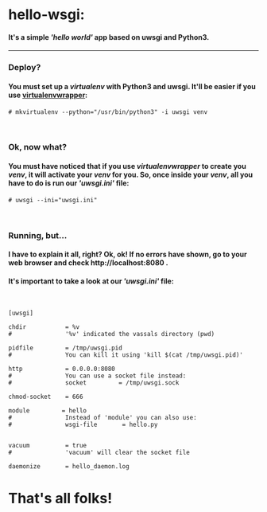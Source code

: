 # hello-wsgi:
#### It's a simple *'hello world'* app based on **uwsgi** and **Python3**.
---


### Deploy?
#### You must set up a *virtualenv* with Python3 and uwsgi. It'll be easier if you use [virtualenvwrapper](https://wiki.archlinux.org/index.php/Python/Virtual_environment#virtualenvwrapper):

```
# mkvirtualenv --python="/usr/bin/python3" -i uwsgi venv
```

<br />


### Ok, now what?
#### You must have noticed that if you use *virtualenvwrapper* to create you *venv*, it will activate your *venv* for you. So, once inside your *venv*, all you have to do is run our *'uwsgi.ini'* file:

```
# uwsgi --ini="uwsgi.ini"
```

<br />

### Running, but...
#### I have to explain it all, right? Ok, ok! If no errors have shown, go to your web browser and check http://localhost:8080 .
#### It's important to take a look at our *'uwsgi.ini'* file:

<br />

```
[uwsgi]

chdir           = %v
#               '%v' indicated the vassals directory (pwd)

pidfile         = /tmp/uwsgi.pid
#               You can kill it using 'kill $(cat /tmp/uwsgi.pid)'

http            = 0.0.0.0:8080
#               You can use a socket file instead:
#               socket         = /tmp/uwsgi.sock

chmod-socket    = 666

module         = hello
#               Instead of 'module' you can also use:
#               wsgi-file       = hello.py


vacuum          = true
#               'vacuum' will clear the socket file 

daemonize       = hello_daemon.log                                 
```

# That's all folks!
